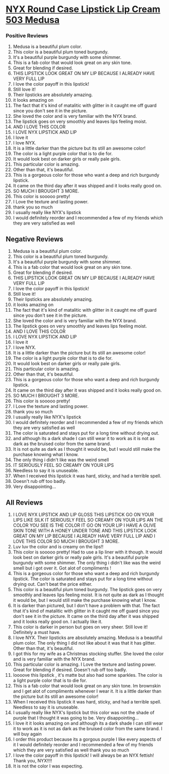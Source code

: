 # [NYX Round Case Lipstick Lip Cream 503 Medusa](https://products.checkmycream.com/products/NYX-Round-Case-Lipstick-Lip-Cream-503-Medusa.html)

### Positive Reviews

<ol>
      <li>Medusa is a beautiful plum color.</li>
      <li>This color is a beautiful plum toned burgundy.  </li>
      <li>It&#x27;s a beautiful purple burgundy with some shimmer.</li>
      <li>This is a fab color that would look great on any skin tone.</li>
      <li>Great for blending if desired.</li>
      <li>THIS LIPSTICK LOOK GREAT ON MY LIP BECAUSE I ALREADY HAVE VERY FULL LIP</li>
      <li>I love the color payoff in this lipstick!</li>
      <li>Still love it!</li>
      <li>Their lipsticks are absolutely amazing.</li>
      <li>it looks amazing on</li>
      <li>The fact that it&#x27;s kind of matalitic with glitter in it caught me off guard since you don&#x27;t see it in the picture.</li>
      <li>She loved the color and is very familiar with the NYX brand.</li>
      <li>The lipstick goes on very smoothly and leaves lips feeling moist.</li>
      <li>AND I LOVE THIS COLOR</li>
      <li>I LOVE NYX LIPSTICK AND LIP</li>
      <li>I love it</li>
      <li>I love NYX.</li>
      <li>It is a little darker than the picture but its still an awesome color!</li>
      <li>The color is a light purple color that is to die for.</li>
      <li>It would look best on darker girls or really pale girls.</li>
      <li>This particular color is amazing.</li>
      <li>Other than that, it&#x27;s beautiful.</li>
      <li>This is a gorgeous color for those who want a deep and rich burgundy lipstick.  </li>
      <li>It came on the third day after it was shipped and it looks really good on.</li>
      <li>SO MUCH I BROUGHT 3 MORE.</li>
      <li>This color is sooooo pretty!</li>
      <li>I Love the texture and lasting power.</li>
      <li>thank you so much</li>
      <li>I usually really like NYX&#x27;s lipstick</li>
      <li>I would definitely reorder and I recommended a few of my friends which they are very satisfied as well</li>
</ol>


<h2>Negative Reviews</h2>
<ol>
<li> Medusa is a beautiful plum color.</li>
<li> This color is a beautiful plum toned burgundy.  </li>
<li> It&#x27;s a beautiful purple burgundy with some shimmer.</li>
<li> This is a fab color that would look great on any skin tone.</li>
<li> Great for blending if desired.</li>
<li> THIS LIPSTICK LOOK GREAT ON MY LIP BECAUSE I ALREADY HAVE VERY FULL LIP</li>
<li> I love the color payoff in this lipstick!</li>
<li> Still love it!</li>
<li> Their lipsticks are absolutely amazing.</li>
<li> it looks amazing on</li>
<li> The fact that it&#x27;s kind of matalitic with glitter in it caught me off guard since you don&#x27;t see it in the picture.</li>
<li> She loved the color and is very familiar with the NYX brand.</li>
<li> The lipstick goes on very smoothly and leaves lips feeling moist.</li>
<li> AND I LOVE THIS COLOR</li>
<li> I LOVE NYX LIPSTICK AND LIP</li>
<li> I love it</li>
<li> I love NYX.</li>
<li> It is a little darker than the picture but its still an awesome color!</li>
<li> The color is a light purple color that is to die for.</li>
<li> It would look best on darker girls or really pale girls.</li>
<li> This particular color is amazing.</li>
<li> Other than that, it&#x27;s beautiful.</li>
<li> This is a gorgeous color for those who want a deep and rich burgundy lipstick.  </li>
<li> It came on the third day after it was shipped and it looks really good on.</li>
<li> SO MUCH I BROUGHT 3 MORE.</li>
<li> This color is sooooo pretty!</li>
<li> I Love the texture and lasting power.</li>
<li> thank you so much</li>
<li> I usually really like NYX&#x27;s lipstick</li>
<li> I would definitely reorder and I recommended a few of my friends which they are very satisfied as well</li>
<li> The color is saturated and stays put for a long time without drying out.  </li>
<li> and although its a dark shade I can still wear it to work as it is not as dark as the bruised color from the same brand.</li>
<li> It is not quite as dark as I thought it would be, but I would still make the purchase knowing what I know.</li>
<li> The only thing i didn&#x27;t like was the weird smell</li>
<li> IT SERIOUSLY FEEL SO CREAMY ON YOUR LIPS</li>
<li> Needless to say it is unuseable.</li>
<li> When I received this lipstick it was hard, sticky, and had a terrible spell.  </li>
<li> Doesn&#x27;t rub off too badly.</li>
<li> Very disappointing...</li>
</ol>

<h2>All Reviews</h2>

<ol>
    <li> I LOVE NYX LIPSTICK AND LIP GLOSS THIS LIPSTICK GO ON YOUR LIPS LIKE SILK IT SERIOUSLY FEEL SO CREAMY ON YOUR LIPS AN THE COLOR YOU SEE IS THE COLOR IT GO ON YOUR LIP I HAVE A OLIVE SKIN TONE WITH A HONEY UNDER TONE AND THIS LIPSTICK LOOK GREAT ON MY LIP BECAUSE I ALREADY HAVE VERY FULL LIP AND I LOVE THIS COLOR SO MUCH I BROUGHT 3 MORE.</li>
    <li> Luv luv the color and is creamy on the lips!!</li>
    <li> This color is sooooo pretty! Had to use a lip liner with it though. It would look best on darker girls or really pale girls. It&#x27;s a beautiful purple burgundy with some shimmer. The only thing i didn&#x27;t like was the weird smell but i got over it. Got alot of compliments !</li>
    <li> This is a gorgeous color for those who want a deep and rich burgundy lipstick.  The color is saturated and stays put for a long time without drying out.  Can&#x27;t beat the price either.</li>
    <li> This color is a beautiful plum toned burgundy.  The lipstick goes on very smoothly and leaves lips feeling moist. It is not quite as dark as I thought it would be, but I would still make the purchase knowing what I know.</li>
    <li> It is darker than pictured, but I don&#x27;t have a problem with that. The fact that it&#x27;s kind of matalitic with glitter in it caught me off guard since you don&#x27;t see it in the picture. It came on the third day after it was shipped and it looks really good on. I actually like it.</li>
    <li> This color is darker in person but goes on very sheer. Still love it! Definitely a must have.</li>
    <li> I love NYX. Their lipsticks are absolutely amazing. Medusa is a beautiful plum color. The only thing I did not like about it was that it has glitter. Other than that, it&#x27;s beautiful.</li>
    <li> I got this for my wife as a Christmas stocking stuffer. She loved the color and is very familiar with the NYX brand.</li>
    <li> This particular color is amazing. I Love the texture and lasting power. Great for blending if desired. Doesn&#x27;t rub off too badly.</li>
    <li> loooove this lipstick , it&#x27;s matte but also had some sparkles. The color is a light purple color that is to die for.</li>
    <li> This is a fab color that would look great on any skin tone. Im brownskin and I get alot of compliments whenever I wear it. It is a little darker than the picture but its still an awesome color!</li>
    <li> When I received this lipstick it was hard, sticky, and had a terrible spell.  Needless to say it is unuseable.</li>
    <li> I usually really like NYX&#x27;s lipstick but this color was not the shade of purple that I thought it was going to be. Very disappointing...</li>
    <li> I love it it looks amazing on and although its a dark shade I can still wear it to work as it is not as dark as the bruised color from the same brand. I will buy again</li>
    <li> I order this product because its a gorgous purple I like every aspects of it I would definitely reorder and I recommended a few of my friends which they are very satisfied as well thank you so much</li>
    <li> I love the color payoff in this lipstick! I will always be an NYX fettish! Thank you, NYX!!!!</li>
    <li> It is not the color I was expecting.</li>
</ol>




